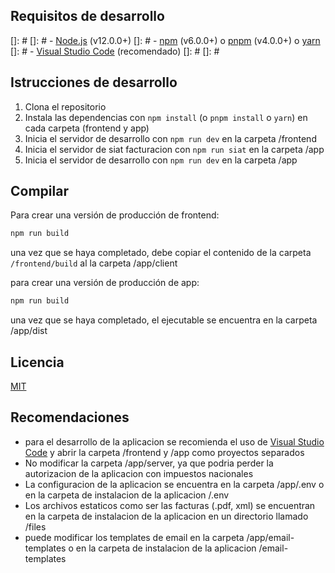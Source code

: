 ## Requisitos de desarrollo
[]: # 
[]: # - [Node.js](https://nodejs.org/) (v12.0.0+)
[]: # - [npm](https://www.npmjs.com/) (v6.0.0+) o [pnpm](https://pnpm.js.org/) (v4.0.0+) o [yarn](https://yarnpkg.com/)
[]: # - [Visual Studio Code](https://code.visualstudio.com/) (recomendado)
[]: # 
[]: #


## Istrucciones de desarrollo

1. Clona el repositorio
2. Instala las dependencias con `npm install` (o `pnpm install` o `yarn`) en cada carpeta (frontend y app)
3. Inicia el servidor de desarrollo con `npm run dev` en la carpeta /frontend
4. Inicia el servidor de siat facturacion con `npm run siat` en la carpeta /app
5. Inicia el servidor de desarrollo con `npm run dev` en la carpeta /app

## Compilar

Para crear una versión de producción de frontend:

```bash
npm run build
```

una vez que se haya completado, debe copiar el contenido de la carpeta `/frontend/build` al la carpeta /app/client

para crear una versión de producción de app:

```bash
npm run build
```

una vez que se haya completado, el ejecutable se encuentra en la carpeta /app/dist

## Licencia

[MIT](https://choosealicense.com/licenses/mit/)

## Recomendaciones

* para el desarrollo de la aplicacion se recomienda el uso de [Visual Studio Code](https://code.visualstudio.com/) y abrir la carpeta /frontend y /app como proyectos separados
* No modificar la carpeta /app/server, ya que podria perder la autorizacion de la aplicacion con impuestos nacionales
* La configuracion de la aplicacion se encuentra en la carpeta /app/.env o en la carpeta de instalacion de la aplicacion /.env
* Los archivos estaticos como ser las facturas (.pdf, xml) se encuentran en la carpeta de instalacion de la aplicacion en un directorio llamado /files
* puede modificar los templates de email en la carpeta /app/email-templates o en la carpeta de instalacion de la aplicacion /email-templates


